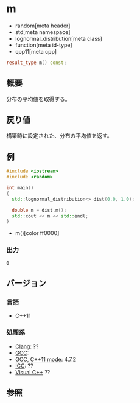 # m
* random[meta header]
* std[meta namespace]
* lognormal_distribution[meta class]
* function[meta id-type]
* cpp11[meta cpp]

```cpp
result_type m() const;
```

## 概要
分布の平均値を取得する。


## 戻り値
構築時に設定された、分布の平均値を返す。


## 例
```cpp
#include <iostream>
#include <random>

int main()
{
  std::lognormal_distribution<> dist(0.0, 1.0);

  double m = dist.m();
  std::cout << m << std::endl;
}
```
* m()[color ff0000]

### 出力
```
0
```

## バージョン
### 言語
- C++11

### 処理系
- [Clang](/implementation.md#clang): ??
- [GCC](/implementation.md#gcc): 
- [GCC, C++11 mode](/implementation.md#gcc): 4.7.2
- [ICC](/implementation.md#icc): ??
- [Visual C++](/implementation.md#visual_cpp) ??


## 参照



